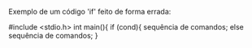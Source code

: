Exemplo de um código 'if' feito de forma errada:

#include <stdio.h>
int main(){
	if (cond){
		sequência de comandos;
	else
		sequência de comandos;
	}
